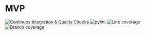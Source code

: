 # MVP
[![Continuos Integration & Quality Checks](https://github.com/SevenBitsSwe/MVP/actions/workflows/main.yml/badge.svg)](https://github.com/SevenBitsSwe/MVP/actions/workflows/main.yml)
![pylint](https://img.shields.io/badge/PyLint-9.71-brightgreen?logo=python&logoColor=white)
![Line coverage](https://img.shields.io/badge/Line%20coverage-100.0%25-brightgreen?logo=python&logoColor=white)
![Branch coverage](https://img.shields.io/badge/Branch%20coverage-100.0%25-brightgreen?logo=python&logoColor=white)
